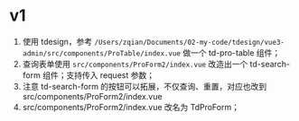 # v1

1. 使用 tdesign，参考 `/Users/zqian/Documents/02-my-code/tdesign/vue3-admin/src/components/ProTable/index.vue` 做一个 td-pro-table 组件；
2. 查询表单使用 `src/components/ProForm2/index.vue` 改造出一个 td-search-form 组件；支持传入 request 参数；
3. 注意 td-search-form 的按钮可以拓展，不仅查询、重置，对应也改到 src/components/ProForm2/index.vue
4. src/components/ProForm2/index.vue 改名为 TdProForm；